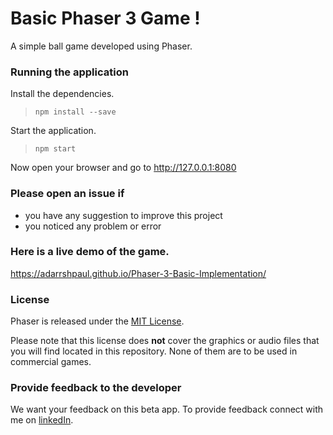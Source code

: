 # Basic Phaser 3 Game !

A simple ball game developed using Phaser.

### Running the application

Install the dependencies. 
> `npm install --save`

Start the application.
> `npm start`

Now open your browser and go to http://127.0.0.1:8080 

### Please open an issue if
* you have any suggestion to improve this project
* you noticed any problem or error

### Here is a live demo of the game.

https://adarrshpaul.github.io/Phaser-3-Basic-Implementation/

### License

Phaser is released under the [MIT License](http://opensource.org/licenses/MIT).

Please note that this license does **not** cover the graphics or audio files that you will find located in this repository. None of them are to be used in commercial games.

### Provide feedback to the developer

We want your feedback on this beta app. To provide feedback connect with me on [linkedIn](https://www.linkedin.com/in/adarrsh-paul/).
